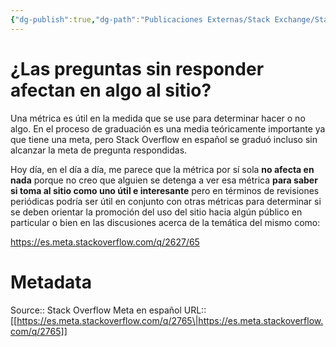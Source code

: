 ```yaml
---
{"dg-publish":true,"dg-path":"Publicaciones Externas/Stack Exchange/Stack Overflow en español/Stack Overflow en español Meta/es.meta.stackoverflow.com-2765.md","permalink":"/publicaciones-externas/stack-exchange/stack-overflow-en-espanol/stack-overflow-en-espanol-meta/es-meta-stackoverflow-com-2765/","title":"¿Las preguntas sin responder afectan en algo al sitio?","hide":true,"noteIcon":"default","created":"2024-04-03T12:49:10.631-06:00","updated":"2024-04-05T16:44:02.192-06:00"}
---
```


# ¿Las preguntas sin responder afectan en algo al sitio?

Una métrica es útil en la medida que se use para determinar hacer o no algo. En el proceso de graduación es una media teóricamente importante ya que tiene una meta, pero Stack Overflow en español se graduó incluso sin alcanzar la meta de pregunta respondidas.

Hoy día, en el día a día, me parece que la métrica por sí sola **no afecta en nada** porque no creo que alguien se detenga a ver esa métrica **para saber si toma al sitio como uno útil e interesante** pero en términos de revisiones periódicas podría ser útil en conjunto con otras métricas para determinar si se deben orientar la promoción del uso del sitio hacia algún público en particular o bien en las discusiones acerca de la temática del mismo como:  

 https://es.meta.stackoverflow.com/q/2627/65



# Metadata
Source:: Stack Overflow Meta en español
URL:: [[https://es.meta.stackoverflow.com/q/2765\|https://es.meta.stackoverflow.com/q/2765]]

